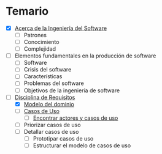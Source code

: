 # Temario

* [x] [Acerca de la Ingeniería del Software](contenidos/acercaDe.md)
  * [ ] Patrones
  * [ ] Conocimiento
  * [ ] Complejidad 
* [ ] Elementos fundamentales en la producción de software
  * [ ] Software
  * [ ] Crisis del software
  * [ ] Características
  * [ ] Problemas del software
  * [ ] Objetivos de la ingeniería de software
* [ ] [Disciplina de Requisitos](disciplinaDeRequisitos.md)
  * [x] [Modelo del dominio](contenidos/modeloDelDominio.md)
  * [ ] [Casos de Uso](contenidos/CdU.md)
    * [ ] [Encontrar actores y casos de uso](contenidos/CdU.eAyCdU.md)
  * [ ] Priorizar casos de uso
  * [ ] Detallar casos de uso
    * [ ] Prototipar casos de uso
    * [ ] Estructurar el modelo de casos de uso
